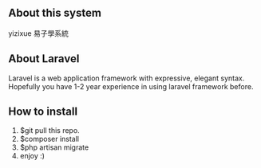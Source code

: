 ## About this system

yizixue 易子學系統

## About Laravel

Laravel is a web application framework with expressive, elegant syntax. Hopefully you have 1-2 year experience in using laravel framework before.

## How to install

1. $git pull this repo.
2. $composer install
3. $php artisan migrate
4. enjoy :)